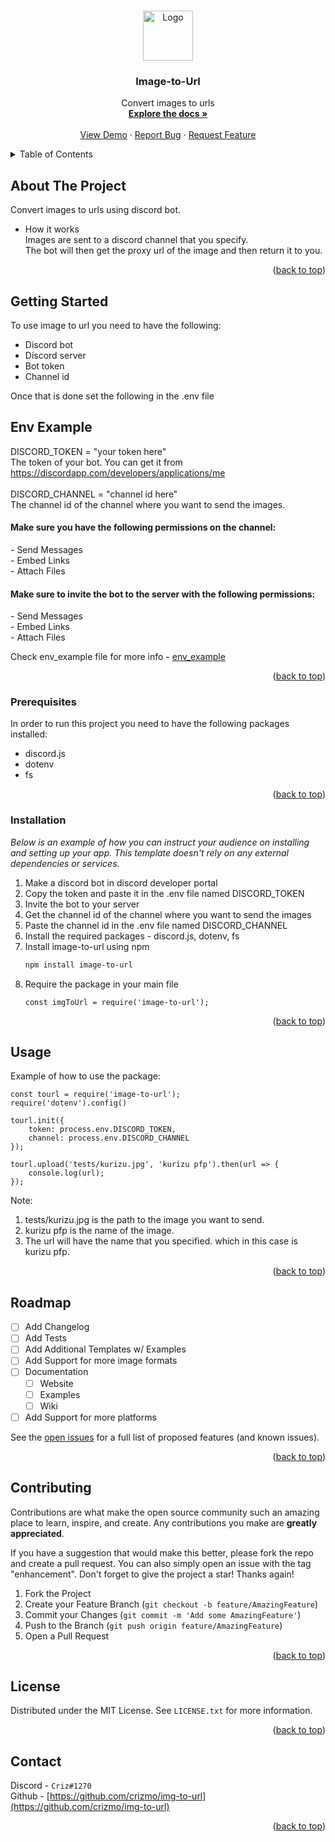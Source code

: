 <a name="readme-top"></a>

<br />
<div align="center">
  <a href="https://github.com/crizmo/img-to-url">
    <img src="https://cdn.discordapp.com/attachments/910210865683386408/1058270655625314344/Untitled_design.png" alt="Logo" width="80" height="80">
  </a>

  <h3 align="center">Image-to-Url</h3>

  <p align="center">
    Convert images to urls
    <br />
    <a href="https://github.com/crizmo/img-to-url"><strong>Explore the docs »</strong></a>
    <br />
    <br />
    <a href="https://github.com/crizmo/img-to-url">View Demo</a>
    ·
    <a href="https://github.com/crizmo/img-to-url/issues">Report Bug</a>
    ·
    <a href="https://github.com/crizmo/img-to-url/issues">Request Feature</a>
  </p>
</div>



<!-- TABLE OF CONTENTS -->
<details>
  <summary>Table of Contents</summary>
  <ol>
    <li>
      <a href="#about-the-project">About The Project</a>
    </li>
    <li>
      <a href="#getting-started">Getting Started</a>
      <ul>
        <li><a href='#env-example'>Env Example</a></li>
        <li><a href="#prerequisites">Prerequisites</a></li>
        <li><a href="#installation">Installation</a></li>
        <li><a href="#usage">Usage</a></li>
      </ul>
    </li>
    <li><a href="#roadmap">Roadmap</a></li>
    <li><a href="#contributing">Contributing</a></li>
    <li><a href="#license">License</a></li>
    <li><a href="#contact">Contact</a></li>
  </ol>
</details>


<!-- ABOUT THE PROJECT -->
## About The Project

Convert images to urls using discord bot. 
- How it works <br>
Images are sent to a discord channel that you specify. <br>
The bot will then get the proxy url of the image and then return it to you. <br>

<p align="right">(<a href="#readme-top">back to top</a>)</p>

<!-- GETTING STARTED -->
## Getting Started

To use image to url you need to have the following:
- Discord bot 
- Discord server
- Bot token
- Channel id

Once that is done set the following in the .env file <br>

## Env Example
DISCORD_TOKEN = "your token here" <br>
The token of your bot. You can get it from https://discordapp.com/developers/applications/me <br><br>
DISCORD_CHANNEL = "channel id here" <br>
The channel id of the channel where you want to send the images.

<h4>Make sure you have the following permissions on the channel:</h4>
- Send Messages <br>
- Embed Links <br>
- Attach Files <br>

<h4>Make sure to invite the bot to the server with the following permissions:</h4>
- Send Messages <br>
- Embed Links <br>
- Attach Files <br>

Check env_example file for more info - <a href="/tests/.env_example">env_example</a>

<p align="right">(<a href="#readme-top">back to top</a>)</p>

### Prerequisites

In order to run this project you need to have the following packages installed:
- discord.js
- dotenv
- fs

<p align="right">(<a href="#readme-top">back to top</a>)</p>

### Installation

_Below is an example of how you can instruct your audience on installing and setting up your app. This template doesn't rely on any external dependencies or services._

1. Make a discord bot in discord developer portal
2. Copy the token and paste it in the .env file named DISCORD_TOKEN
3. Invite the bot to your server
4. Get the channel id of the channel where you want to send the images
5. Paste the channel id in the .env file named DISCORD_CHANNEL
6. Install the required packages - discord.js, dotenv, fs
7. Install image-to-url using npm
   ```sh
   npm install image-to-url
   ```
8. Require the package in your main file
   ```JS
   const imgToUrl = require('image-to-url');
   ```


<p align="right">(<a href="#readme-top">back to top</a>)</p>



<!-- USAGE EXAMPLES -->
## Usage

Example of how to use the package:
```JS
const tourl = require('image-to-url');
require('dotenv').config()

tourl.init({
    token: process.env.DISCORD_TOKEN,
    channel: process.env.DISCORD_CHANNEL
});

tourl.upload('tests/kurizu.jpg', 'kurizu pfp').then(url => {
    console.log(url);
});
``` 

Note: 
1. tests/kurizu.jpg is the path to the image you want to send. <br>
2. kurizu pfp is the name of the image. <br>
3. The url will have the name that you specified. which in this case is kurizu pfp. <br>

<p align="right">(<a href="#readme-top">back to top</a>)</p>

<!-- ROADMAP -->
## Roadmap

- [ ] Add Changelog
- [ ] Add Tests
- [ ] Add Additional Templates w/ Examples
- [ ] Add Support for more image formats
- [ ] Documentation
    - [ ] Website
    - [ ] Examples
    - [ ] Wiki
- [ ] Add Support for more platforms

See the [open issues](https://github.com/crizmo/img-to-url/issues) for a full list of proposed features (and known issues).

<p align="right">(<a href="#readme-top">back to top</a>)</p>



<!-- CONTRIBUTING -->
## Contributing

Contributions are what make the open source community such an amazing place to learn, inspire, and create. Any contributions you make are **greatly appreciated**.

If you have a suggestion that would make this better, please fork the repo and create a pull request. You can also simply open an issue with the tag "enhancement".
Don't forget to give the project a star! Thanks again!

1. Fork the Project
2. Create your Feature Branch (`git checkout -b feature/AmazingFeature`)
3. Commit your Changes (`git commit -m 'Add some AmazingFeature'`)
4. Push to the Branch (`git push origin feature/AmazingFeature`)
5. Open a Pull Request

<p align="right">(<a href="#readme-top">back to top</a>)</p>



<!-- LICENSE -->
## License

Distributed under the MIT License. See `LICENSE.txt` for more information.

<p align="right">(<a href="#readme-top">back to top</a>)</p>



<!-- CONTACT -->
## Contact

Discord - ``Criz#1270`` <br>
Github - [https://github.com/crizmo/img-to-url](https://github.com/crizmo/img-to-url)

<p align="right">(<a href="#readme-top">back to top</a>)</p>

